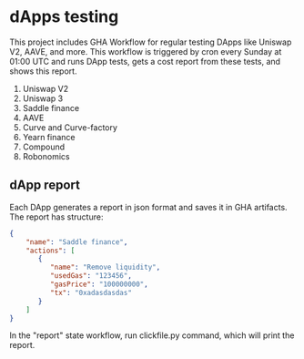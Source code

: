 # dApps testing

This project includes GHA Workflow for regular testing DApps like Uniswap V2, AAVE, and more.
This workflow is triggered by cron every Sunday at 01:00 UTC and runs DApp tests, gets a cost report from these tests, and shows this report.

1. Uniswap V2
2. Uniswap 3
3. Saddle finance
4. AAVE
5. Curve and Curve-factory
6. Yearn finance
7. Compound
8. Robonomics


## dApp report

Each DApp generates a report in json format and saves it in GHA artifacts. The report has structure:

```json
{
    "name": "Saddle finance",
    "actions": [
       {
          "name": "Remove liquidity",
          "usedGas": "123456",
          "gasPrice": "100000000",
          "tx": "0xadasdasdas"
       }
    ]
}
```

In the "report" state workflow, run clickfile.py command, which will print the report.
